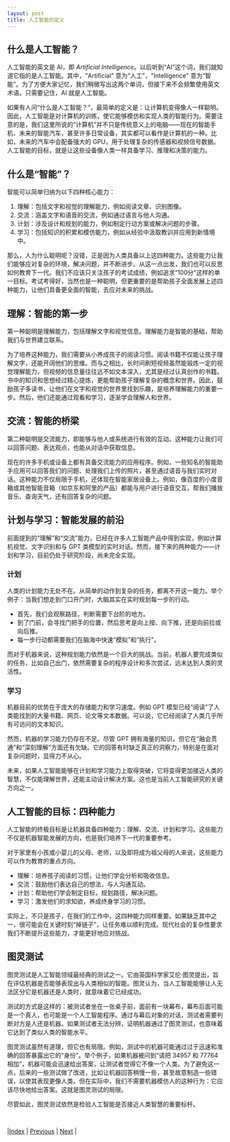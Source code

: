 ```yaml
---
layout: post
title: 人工智能的定义
---
```


## 什么是人工智能？

人工智能的英文是 AI，即 *Artificial Intelligence*。以后听到“AI”这个词，我们就知道它指的是人工智能。其中，"Artificial" 意为“人工”，"Intelligence" 意为“智能”。为了方便大家记忆，我们稍微写出这两个单词，但接下来不会频繁使用英文术语。只需要记住，AI 就是人工智能。

如果有人问“什么是人工智能？”，最简单的定义是：让计算机变得像人一样聪明。因此，人工智能是对计算机的训练，使它能够模仿和实现人类的智能行为。需要注意的是，我们这里所说的“计算机”并不只是传统意义上的电脑——现在的智能手机、未来的智能汽车，甚至许多日常设备，其实都可以看作是计算机的一种。比如，未来的汽车中会配备强大的 GPU，用于处理复杂的传感器和视频信号数据。人工智能的目标，就是让这些设备像人类一样具备学习、推理和决策的能力。

## 什么是“智能”？

智能可以简单归纳为以下四种核心能力：

1. 理解：包括文字和视觉的理解能力，例如阅读文章、识别图像。
2. 交流：涵盖文字和语音的交流，例如通过语言与他人沟通。
3. 计划：涉及设计和规划的能力，例如制定行动方案或解决问题的步骤。
4. 学习：包括知识的积累和模仿能力，例如从经验中汲取教训并应用到新情境中。

那么，人为什么聪明呢？没错，正是因为人类具备以上这四种能力。这些能力让我们能够应对复杂的环境，解决问题，并不断进步。从这一点出发，我们也可以反思如何教育下一代。我们不应该只关注孩子的考试成绩，例如追求“100分”这样的单一目标。考试考得好，当然也是一种聪明，但更重要的是帮助孩子全面发展上述四种能力，让他们具备更全面的智能，去应对未来的挑战。

## 理解：智能的第一步

第一种聪明是理解能力，包括理解文字和视觉信息。理解能力是智能的基础，帮助我们与世界建立联系。

为了培养这种能力，我们需要从小养成孩子的阅读习惯。阅读书籍不仅能让孩子理解文字，还能开阔他们的思维。而与之相比，长时间刷短视频虽然能锻炼一定的视觉理解能力，但视频的信息量往往远不如文本深入，尤其是经过认真创作的书籍。书中的知识和思想经过精心提炼，更能帮助孩子理解复杂的概念和世界。因此，鼓励孩子多读书，让他们在文字和视觉的世界里找到乐趣，是培养理解能力的重要一步。然后，他们还能通过观看和学习，逐渐学会理解人和世界。

## 交流：智能的桥梁

第二种聪明是交流能力，即能够与他人或系统进行有效的互动。这种能力让我们可以回答问题、表达观点，也能从对话中获取信息。

现在的许多手机或设备上都有具备交流能力的应用程序。例如，一些知名的智能助手应用可以回答我们的问题、处理我们上传的照片，甚至通过语音与我们实时对话。这种能力不仅局限于手机，还体现在智能家居设备上。例如，像百度的小度音箱或其他智能音箱（如京东和阿里的产品）都能与用户进行语音交互，帮我们播放音乐、查询天气，还有回答复杂的问题。

## 计划与学习：智能发展的前沿

前面提到的“理解”和“交流”能力，已经在许多人工智能产品中得到实现，例如计算机视觉、文字识别和与 GPT 类模型的实时对话。然而，接下来的两种能力——计划和学习，目前仍处于研究阶段，尚未完全实现。

### 计划

人类的计划能力无处不在。从简单的动作到复杂的任务，都离不开这一能力。举个例子：当我们想走到门口开门时，大脑其实在实时规划每一步的行动。
- 首先，我们会观察路径，判断需要下台阶的地方。
- 到了门前，会寻找门把手的位置，然后思考是向上按、向下推，还是向前拉或向后推。
- 每一步行动都需要我们在脑海中快速“模拟”和“执行”。

而对于机器来说，这种规划能力依然是一个巨大的挑战。当前，机器人要完成类似的任务，比如自己出门，依然需要复杂的程序设计和多次尝试，远未达到人类的灵活性。

### 学习

机器目前的优势在于庞大的存储能力和学习速度。例如 GPT 模型已经“阅读”了人类能找到的大量书籍、网页、论文等文本数据。可以说，它已经阅读了人类几乎所有可访问的文本知识。

然而，机器的学习能力仍存在不足。尽管 GPT 拥有海量的知识，但它在“融会贯通”和“深刻理解”方面还有欠缺。它的回答有时缺乏真正的洞察力，特别是在面对复杂问题时，显得力不从心。

未来，如果人工智能能够在计划和学习能力上取得突破，它将变得更加接近人类的智慧，不仅能理解世界，还能主动设计解决方案。这也是当前人工智能研究的关键方向之一。

## 人工智能的目标：四种能力

人工智能的终极目标是让机器具备四种能力：理解、交流、计划和学习。这些能力不仅是机器智能发展的方向，也是我们培养下一代的重要参考。

对于家里有小孩或小婴儿的父母、老师，以及即将成为祖父母的人来说，这些能力可以作为教育的重点方向。
- 理解：培养孩子阅读的习惯，让他们学会分析和吸收信息。
- 交流：鼓励他们表达自己的想法，与人沟通互动。
- 计划：帮助他们学会制定目标，规划路径，解决问题。
- 学习：激发他们的求知欲，养成终身学习的习惯。

实际上，不只是孩子，在我们的工作中，这四种能力同样重要。如果缺乏其中之一，很可能会在关键时刻“掉链子”，让任务难以顺利完成。现代社会的复杂性要求我们不断提升这些能力，才能更好地应对挑战。

## 图灵测试

图灵测试是人工智能领域最经典的测试之一。它由英国科学家艾伦·图灵提出，旨在评估机器是否能够表现出与人类相似的智能。图灵认为，当人工智能能够让人无法区分它是机器还是人类时，就意味着它已经成功。

测试的方式是这样的：被测试者坐在一张桌子前，面前有一块幕布，幕布后面可能是一个真人，也可能是一个人工智能程序。通过与幕后对象的对话，测试者需要判断对方是人还是机器。如果测试者无法分辨，证明机器通过了图灵测试，也意味着它达到了类似人类的智能水平。

图灵测试虽然有道理，但它也有局限。例如，测试中的机器可能通过过于迅速和准确的回答暴露出它的“身份”。举个例子，如果机器被问到“请把 34957 和 77764 相加”，机器可能会迅速给出答案，让测试者觉得它不像一个人类。为了避免这一点，后来的一些测试做了改进，比如让机器回答稍慢一些，甚至故意制造一些错误，以使其表现更像人类。但在实际中，我们不需要机器模仿人的这种行为：它应该尽快地给出答案。这就是图灵测试的局限。

尽管如此，图灵测试依然是检验人工智能是否接近人类智慧的重要标杆。

<br/>

|[Index](./) | [Previous](0-3-ai) | [Next](0-7-machine-learning) |
